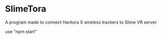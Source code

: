 # SlimeTora
A program made to connect Haritora X wireless trackers to Slime VR server

use "npm start"
